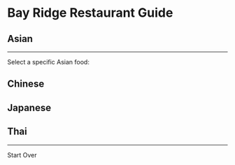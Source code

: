 # Bay Ridge Restaurant Guide
## Asian
---
Select a specific Asian food:
## Chinese

## Japanese

## Thai

---
Start Over